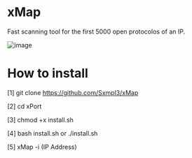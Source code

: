 # xMap
Fast scanning tool for the first 5000 open protocolos of an IP.


![image](https://user-images.githubusercontent.com/116309678/202861807-6f440e21-1d97-47ec-8426-263ac7429b21.png)


# How to install 

  [1] git clone https://github.com/Sxmpl3/xMap

  [2] cd xPort  

  [3] chmod +x install.sh  

  [4] bash install.sh or ./install.sh  

  [5] xMap -i (IP Address)
